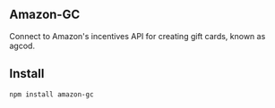 ## Amazon-GC
Connect to Amazon's incentives API for creating gift cards, known as
agcod. 

## Install
```npm install amazon-gc```